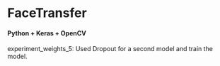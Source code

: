 # FaceTransfer

#### Python + Keras + OpenCV

experiment_weights_5: Used Dropout for a second model and train the model.
